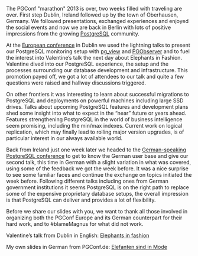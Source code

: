 <!--
.. title: PGConf EU/DE 2013 recap and slides
.. slug: pgconf-2013-recap-and-slides
.. date: 2013-11-13 14:08:40
.. tags: events,platform,postgresql
.. author: Jan Mußler
.. image: postgresql-db_teaser.png
-->

The PGConf "marathon" 2013 is over, two weeks filled with traveling are over. 
First step Dublin, Ireland followed up by the town of Oberhausen, Germany. We followed
presentations, exchanged experiences and enjoyed the social events and now we
are back in Berlin with lots of positive impressions from the growing
[PostgreSQL](http://www.postgresql.org) community.

<!-- TEASER_END -->

At the [European conference](http://2013.pgconf.eu) in Dublin we used the lightning talks to
present our PostgreSQL monitoring setup with
[pg_view](http://github.com/zalando/pg_view) and
[PGObserver](http://zalando.github.io/PGObserver) and to fuel the interest
into Valentine’s talk the next day about Elephants in Fashion. Valentine dived
into our PostgreSQL experience, the setup and the processes surrounding our
database development and infrastructure. This promotion payed off, we got a
lot of attendees to our talk and quite a few questions were raised and hallway
discussions triggered.


On other frontiers it was interesting to learn about
successful migrations to PostgreSQL and deployments on powerful machines
including large SSD drives. Talks about upcoming PostgreSQL features and
development plans shed some insight into what to expect in the “near” future
or years ahead. Features strengthening PostgreSQL in the world of business
intelligence seem promising, including the min/max indexes. Current work on
logical replication, which may finally lead to rolling major version upgrades,
is of particular interest in our always available world.

Back from Ireland just one week later we headed to the [German-speaking PostgreSQL
conference](http://2013.pgconf.de) to get to know the German user base and
give our second talk, this time in German with a slight variation in what was
covered, using some of the feedback we got the week before. It was a nice
surprise to see some familiar faces and continue the exchange on topics
initiated the week before. Following different talks including ones from
German government institutions it seems PostgreSQL is on the right path to
replace some of the expensive proprietary database setups, the overall
impression is that PostgreSQL can deliver and provides a lot of flexibility.

Before we share our slides with you, we want to thank all those involved in
organizing both the PGConf Europe and its German counterpart for their hard
work, and to #blameMagnus for what did not work.

Valentine’s talk from Dublin
in English: [Elephants in fashion](http://tech.zalando.com/files/2013/10/pgconf-eu-2013-elephants-in-fashion.pdf)[
](http://tech.zalando.com/files/2013/10/pgconf-eu-2013-elephants-in-fashion.pdf)

My own slides in German from PGConf.de: [Elefanten sind in
Mode](http://tech.zalando.com/files/2013/10/pgconf-de-2013-elefanten-sind-in-mode.pdf)[ ](http://tech.zalando.com/files/2013/10/pgconf-de-2013-elefanten-sind-in-mode.pdf)

